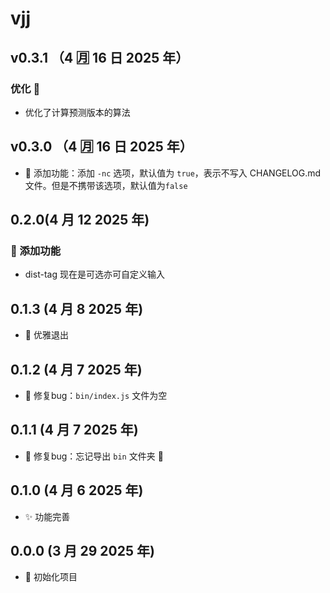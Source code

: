 # vjj

## v0.3.1 （4 🈷️ 16 日 2025 年）

### 优化 🔧

- 优化了计算预测版本的算法

## v0.3.0 （4 🈷️ 16 日 2025 年）

- 🚀 添加功能：添加 `-nc` 选项，默认值为 `true`，表示不写入 CHANGELOG.md 文件。但是不携带该选项，默认值为`false`

## 0.2.0(4 月 12 2025 年)

### 🚀 添加功能

- dist-tag 现在是可选亦可自定义输入

## 0.1.3 (4 月 8 2025 年)

- 🚀 优雅退出

## 0.1.2 (4 月 7 2025 年)

- 🐞 修复bug：`bin/index.js` 文件为空

## 0.1.1 (4 月 7 2025 年)

- 🐞 修复bug：忘记导出 `bin` 文件夹 📁

## 0.1.0 (4 月 6 2025 年)

- ✨ 功能完善

## 0.0.0 (3 月 29 2025 年)

- 🎉 初始化项目
